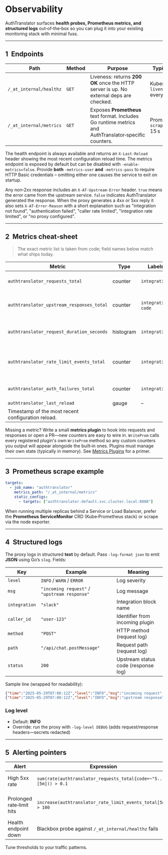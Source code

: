 # Observability

AuthTranslator surfaces **health probes, Prometheus metrics, and structured logs** out‑of‑the‑box so you can plug it into your existing monitoring stack with minimal fuss.

---

## 1  Endpoints

| Path                    | Method | Purpose                                                                                               | Typical probe                         |
| ----------------------- | ------ | ----------------------------------------------------------------------------------------------------- | ------------------------------------- |
| `/_at_internal/healthz` | `GET`  | Liveness: returns **200 OK** once the HTTP server is up. No external deps are checked.                | Kubernetes `livenessProbe` every 10 s |
| `/_at_internal/metrics` | `GET`  | Exposes **Prometheus** text format. Includes Go runtime metrics and AuthTranslator‑specific counters. | Prometheus `scrape_interval` 15 s     |

The health endpoint is always available and returns an `X-Last-Reload` header
showing the most recent configuration reload time. The metrics endpoint is
exposed by default but can be disabled with `-enable-metrics=false`. Provide
**both** `-metrics-user` **and** `-metrics-pass` to require HTTP Basic
credentials – omitting either one causes the service to exit on startup.

Any non‑2xx response includes an `X-AT-Upstream-Error` header. `true` means
the error came from the upstream service. `false` indicates AuthTranslator
generated the response. When the proxy generates a 4xx or 5xx reply it also
sets `X-AT-Error-Reason` with a short explanation such as "integration not found",
"authentication failed", "caller rate limited", "integration rate limited", or "no proxy configured".

---

## 2  Metrics cheat‑sheet

> The exact metric list is taken from code; field names below match what ships today.

| Metric                                    | Type      | Labels                | Description                                      |
| ----------------------------------------- | --------- | --------------------- | ------------------------------------------------ |
| `authtranslator_requests_total`           | counter   | `integration`         | Total requests processed per integration.        |
| `authtranslator_upstream_responses_total` | counter   | `integration`, `code` | HTTP status codes returned by upstreams.         |
| `authtranslator_request_duration_seconds` | histogram | `integration`         | Histogram of upstream request latency.           |
| `authtranslator_rate_limit_events_total`  | counter   | `integration`         | Incremented when a request is rejected with 429. |
| `authtranslator_auth_failures_total`      | counter   | `integration`         | Authentication plugin failures.                  |
| `authtranslator_last_reload`             | gauge     | –
| Timestamp of the most recent configuration reload. |

Missing a metric? Write a small **metrics plugin** to hook into requests and responses or open a PR—new counters are easy to wire in. `WriteProm` calls every registered plugin's own `WriteProm` method so any custom counters you output will appear alongside the built‑in ones. Plugins must manage their own state (typically in memory). See [Metrics Plugins](metrics-plugins.md) for a primer.

---

## 3  Prometheus scrape example

```yaml
targets:
  - job_name: "authtranslator"
    metrics_path: "/_at_internal/metrics"
    static_configs:
      - targets: ["authtranslator.default.svc.cluster.local:8080"]
```

When running multiple replicas behind a Service or Load Balancer, prefer the **Prometheus ServiceMonitor** CRD (Kube‑Prometheus stack) or scrape via the node exporter.

---

## 4  Structured logs

The proxy logs in structured **text** by default. Pass
`-log-format json` to emit **JSON** using Go’s `slog`. Fields:

| Key           | Example                                      | Meaning                             |
| ------------- | -------------------------------------------- | ----------------------------------- |
| `level`       | `INFO` / `WARN` / `ERROR`                    | Log severity                        |
| `msg`         | `"incoming request"` / `"upstream response"` | Log message                         |
| `integration` | `"slack"`                                    | Integration block name              |
| `caller_id`   | `"user-123"`                                 | Identifier from incoming plugin     |
| `method`      | `"POST"`                                     | HTTP method (request log)           |
| `path`        | `"/api/chat.postMessage"`                    | Request path (request log)          |
| `status`      | `200`                                        | Upstream status code (response log) |

Sample line (wrapped for readability):

```json
{"time":"2025-05-29T07:00:12Z","level":"INFO","msg":"incoming request","method":"POST","integration":"slack","path":"/api/chat.postMessage","caller_id":"user-123"}
{"time":"2025-05-29T07:00:12Z","level":"INFO","msg":"upstream response","integration":"slack","status":200}
```

### Log level

- Default: **INFO**
- Override: run the proxy with `-log-level DEBUG` (adds request/response headers—secrets redacted)

---

## 5  Alerting pointers

| Alert                     | Expression                                                        | Rationale                        |
| ------------------------- | ----------------------------------------------------------------- | -------------------------------- |
| High 5xx rate             | `sum(rate(authtranslator_requests_total{code=~"5.."}[5m])) > 0.1` | Upstream failures or mis‑config. |
| Prolonged rate‑limit hits | `increase(authtranslator_rate_limit_events_total[5m]) > 100`      | Callers need higher quota.       |
| Health endpoint down      | Blackbox probe against `/_at_internal/healthz` fails              | Pod crash or network break.      |

Tune thresholds to your traffic patterns.

